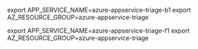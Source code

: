 export APP_SERVICE_NAME=azure-appservice-triage-b1
export AZ_RESOURCE_GROUP=azure-appservice-triage


export APP_SERVICE_NAME=azure-appservice-triage-f1
export AZ_RESOURCE_GROUP=azure-appservice-triage